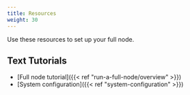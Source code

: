```yaml
---
title: Resources
weight: 30
---
```


Use these resources to set up your full node.

## Text Tutorials

- [Full node tutorial]({{< ref "run-a-full-node/overview" >}})
- [System configuration]({{< ref "system-configuration" >}})

